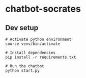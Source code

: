 # chatbot-socrates

## Dev setup

    # Activate python environment
    source venv/bin/activate

    # Install dependencies
    pip install -r requirements.txt

    # Run the chatbot
    python start.py
